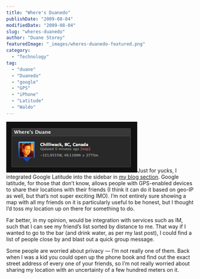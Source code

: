 ```yaml
---
title: "Where's Duanedo"
publishDate: "2009-08-04"
modifiedDate: "2009-08-04"
slug: "wheres-duanedo"
author: "Duane Storey"
featuredImage: "_images/wheres-duanedo-featured.png"
category:
  - "Technology"
tag:
  - "duane"
  - "Duanedo"
  - "google"
  - "GPS"
  - "iPhone"
  - "Latitude"
  - "Waldo"
---
```


![](_images/wheres-duanedo-1.png)Just for yucks, I integrated Google Latitude into the sidebar in [my blog section](/blog/). Google latitude, for those that don’t know, allows people with GPS-enabled devices to share their locations with their friends (I think it can do it based on geo-IP as well, but that’s not super exciting IMO). I’m not entirely sure showing a map with all my friends on it is particularly useful to be honest, but I thought I’d toss my location up on there for something to do.

Far better, in my opinion, would be integration with services such as IM, such that I can see my friend’s list sorted by distance to me. That way if I wanted to go to the bar (and drink water, as per my last post), I could find a list of people close by and blast out a quick group message.

Some people are worried about privacy — I’m not really one of them. Back when I was a kid you could open up the phone book and find out the exact street address of every one of your friends, so I’m not really worried about sharing my location with an uncertainty of a few hundred meters on it.